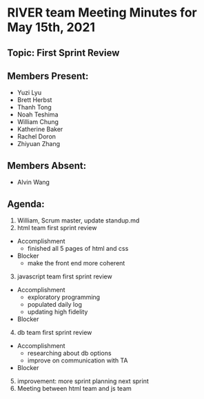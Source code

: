 # RIVER team Meeting Minutes for May 15th, 2021

## Topic: First Sprint Review

## Members Present:
- Yuzi Lyu
- Brett Herbst
- Thanh Tong
- Noah Teshima
- William Chung
- Katherine Baker
- Rachel Doron
- Zhiyuan Zhang
    
## Members Absent:
- Alvin Wang


## Agenda:
1. William, Scrum master, update standup.md
2. html team first sprint review
  - Accomplishment
    - finished all 5 pages of html and css
  - Blocker
    - make the front end more coherent
3. javascript team first sprint review
  - Accomplishment
    - exploratory programming
    - populated daily log
    - updating high fidelity
  - Blocker
4. db team first sprint review
  - Accomplishment
    - researching about db options
    - improve on communication with TA
  - Blocker
5. improvement: more sprint planning next sprint
6. Meeting between html team and js team
